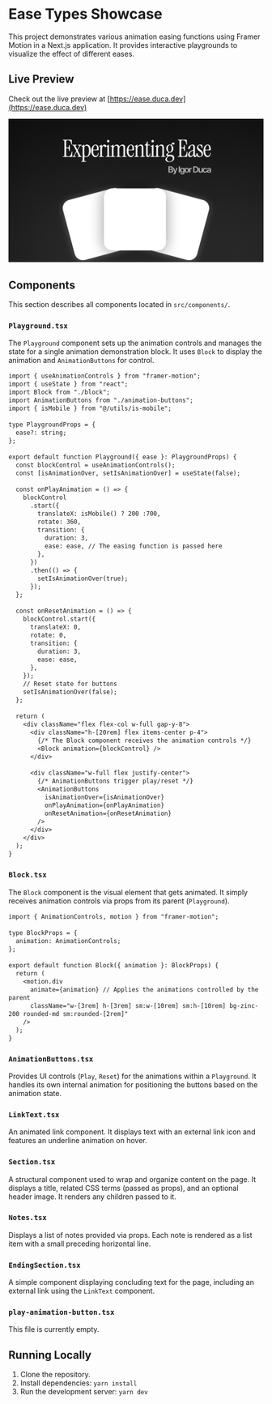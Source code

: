 # Ease Types Showcase

This project demonstrates various animation easing functions using Framer Motion in a Next.js application. It provides interactive playgrounds to visualize the effect of different eases.

## Live Preview

Check out the live preview at [https://ease.duca.dev](https://ease.duca.dev)

![Ease Types Showcase](/public/thumb.png)



## Components

This section describes all components located in `src/components/`.

### `Playground.tsx`

The `Playground` component sets up the animation controls and manages the state for a single animation demonstration block. It uses `Block` to display the animation and `AnimationButtons` for control.

```tsx
import { useAnimationControls } from "framer-motion";
import { useState } from "react";
import Block from "./block";
import AnimationButtons from "./animation-buttons";
import { isMobile } from "@/utils/is-mobile";

type PlaygroundProps = {
  ease?: string;
};

export default function Playground({ ease }: PlaygroundProps) {
  const blockControl = useAnimationControls();
  const [isAnimationOver, setIsAnimationOver] = useState(false);

  const onPlayAnimation = () => {
    blockControl
      .start({
        translateX: isMobile() ? 200 :700,
        rotate: 360,
        transition: {
          duration: 3,
          ease: ease, // The easing function is passed here
        },
      })
      .then(() => {
        setIsAnimationOver(true);
      });
  };

  const onResetAnimation = () => {
    blockControl.start({
      translateX: 0,
      rotate: 0,
      transition: {
        duration: 3,
        ease: ease,
      },
    });
    // Reset state for buttons
    setIsAnimationOver(false);
  };

  return (
    <div className="flex flex-col w-full gap-y-8">
      <div className="h-[20rem] flex items-center p-4">
        {/* The Block component receives the animation controls */}
        <Block animation={blockControl} />
      </div>

      <div className="w-full flex justify-center">
        {/* AnimationButtons trigger play/reset */}
        <AnimationButtons
          isAnimationOver={isAnimationOver}
          onPlayAnimation={onPlayAnimation}
          onResetAnimation={onResetAnimation}
        />
      </div>
    </div>
  );
}
```

### `Block.tsx`

The `Block` component is the visual element that gets animated. It simply receives animation controls via props from its parent (`Playground`).

```tsx
import { AnimationControls, motion } from "framer-motion";

type BlockProps = {
  animation: AnimationControls;
};

export default function Block({ animation }: BlockProps) {
  return (
    <motion.div
      animate={animation} // Applies the animations controlled by the parent
      className="w-[3rem] h-[3rem] sm:w-[10rem] sm:h-[10rem] bg-zinc-200 rounded-md sm:rounded-[2rem]"
    />
  );
}
```

### `AnimationButtons.tsx`

Provides UI controls (`Play`, `Reset`) for the animations within a `Playground`. It handles its own internal animation for positioning the buttons based on the animation state.

### `LinkText.tsx`

An animated link component. It displays text with an external link icon and features an underline animation on hover.

### `Section.tsx`

A structural component used to wrap and organize content on the page. It displays a title, related CSS terms (passed as props), and an optional header image. It renders any children passed to it.

### `Notes.tsx`

Displays a list of notes provided via props. Each note is rendered as a list item with a small preceding horizontal line.

### `EndingSection.tsx`

A simple component displaying concluding text for the page, including an external link using the `LinkText` component.

### `play-animation-button.tsx`

This file is currently empty.

## Running Locally

1.  Clone the repository.
2.  Install dependencies: `yarn install`
3.  Run the development server: `yarn dev`
